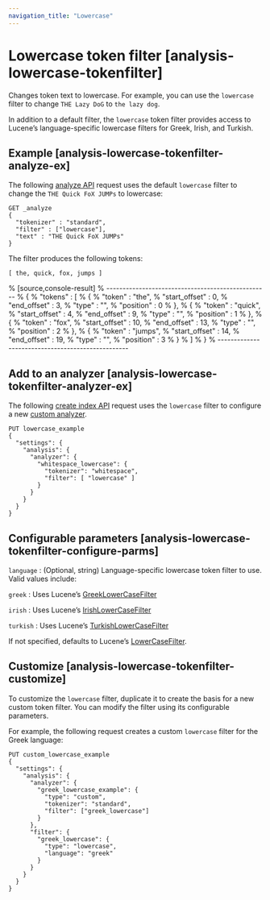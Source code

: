 ```yaml
---
navigation_title: "Lowercase"
---
```


# Lowercase token filter [analysis-lowercase-tokenfilter]


Changes token text to lowercase. For example, you can use the `lowercase` filter to change `THE Lazy DoG` to `the lazy dog`.

In addition to a default filter, the `lowercase` token filter provides access to Lucene’s language-specific lowercase filters for Greek, Irish, and Turkish.

## Example [analysis-lowercase-tokenfilter-analyze-ex]

The following [analyze API](indices-analyze.md) request uses the default `lowercase` filter to change the `THE Quick FoX JUMPs` to lowercase:

```console
GET _analyze
{
  "tokenizer" : "standard",
  "filter" : ["lowercase"],
  "text" : "THE Quick FoX JUMPs"
}
```

The filter produces the following tokens:

```text
[ the, quick, fox, jumps ]
```

% [source,console-result]
% --------------------------------------------------
% {
%   "tokens" : [
%     {
%       "token" : "the",
%       "start_offset" : 0,
%       "end_offset" : 3,
%       "type" : "<ALPHANUM>",
%       "position" : 0
%     },
%     {
%       "token" : "quick",
%       "start_offset" : 4,
%       "end_offset" : 9,
%       "type" : "<ALPHANUM>",
%       "position" : 1
%     },
%     {
%       "token" : "fox",
%       "start_offset" : 10,
%       "end_offset" : 13,
%       "type" : "<ALPHANUM>",
%       "position" : 2
%     },
%     {
%       "token" : "jumps",
%       "start_offset" : 14,
%       "end_offset" : 19,
%       "type" : "<ALPHANUM>",
%       "position" : 3
%     }
%   ]
% }
% --------------------------------------------------


## Add to an analyzer [analysis-lowercase-tokenfilter-analyzer-ex]

The following [create index API](indices-create-index.md) request uses the `lowercase` filter to configure a new [custom analyzer](analysis-custom-analyzer.md).

```console
PUT lowercase_example
{
  "settings": {
    "analysis": {
      "analyzer": {
        "whitespace_lowercase": {
          "tokenizer": "whitespace",
          "filter": [ "lowercase" ]
        }
      }
    }
  }
}
```


## Configurable parameters [analysis-lowercase-tokenfilter-configure-parms]

`language`
:   (Optional, string) Language-specific lowercase token filter to use. Valid values include:

`greek`
:   Uses Lucene’s [GreekLowerCaseFilter](https://lucene.apache.org/core/10_1_0/analysis/common/org/apache/lucene/analysis/el/GreekLowerCaseFilter.md)

`irish`
:   Uses Lucene’s [IrishLowerCaseFilter](https://lucene.apache.org/core/10_1_0/analysis/common/org/apache/lucene/analysis/ga/IrishLowerCaseFilter.md)

`turkish`
:   Uses Lucene’s [TurkishLowerCaseFilter](https://lucene.apache.org/core/10_1_0/analysis/common/org/apache/lucene/analysis/tr/TurkishLowerCaseFilter.md)

If not specified, defaults to Lucene’s [LowerCaseFilter](https://lucene.apache.org/core/10_1_0/analysis/common/org/apache/lucene/analysis/core/LowerCaseFilter.md).



## Customize [analysis-lowercase-tokenfilter-customize]

To customize the `lowercase` filter, duplicate it to create the basis for a new custom token filter. You can modify the filter using its configurable parameters.

For example, the following request creates a custom `lowercase` filter for the Greek language:

```console
PUT custom_lowercase_example
{
  "settings": {
    "analysis": {
      "analyzer": {
        "greek_lowercase_example": {
          "type": "custom",
          "tokenizer": "standard",
          "filter": ["greek_lowercase"]
        }
      },
      "filter": {
        "greek_lowercase": {
          "type": "lowercase",
          "language": "greek"
        }
      }
    }
  }
}
```


